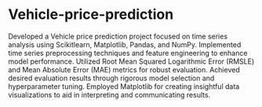 # Vehicle-price-prediction
Developed a Vehicle price prediction project focused on time series analysis using Scikitlearn, Matplotlib, Pandas, and NumPy.
Implemented time series preprocessing techniques and feature engineering to enhance model performance.
Utilized Root Mean Squared Logarithmic Error (RMSLE) and Mean Absolute Error (MAE) metrics for robust evaluation.
Achieved desired evaluation results through rigorous model selection and hyperparameter tuning.
Employed Matplotlib for creating insightful data visualizations to aid in interpreting and communicating results.

